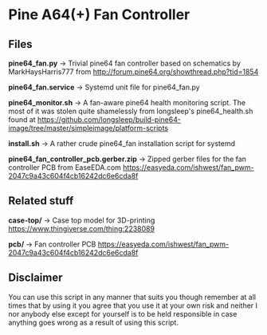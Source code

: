 # Pine A64(+) Fan Controller

## Files

__pine64_fan.py__ → Trivial pine64 fan controller based on schematics by MarkHaysHarris777 from http://forum.pine64.org/showthread.php?tid=1854

__pine64_fan.service__ → Systemd unit file for pine64_fan.py

__pine64_monitor.sh__ → A fan-aware pine64 health monitoring script. The most of it was stolen quite shamelessly from longsleep's pine64_health.sh found at https://github.com/longsleep/build-pine64-image/tree/master/simpleimage/platform-scripts

__install.sh__ → A rather crude pine64_fan installation script for systemd

__pine64_fan_controller_pcb.gerber.zip__ → Zipped gerber files for the fan controller PCB from EaseEDA.com https://easyeda.com/ishwest/fan_pwm-2047c9a43c604f4cb16242dc6e6cda8f

## Related stuff

__case-top/__ → Case top model for 3D-printing https://www.thingiverse.com/thing:2238089

__pcb/__ → Fan controller PCB https://easyeda.com/ishwest/fan_pwm-2047c9a43c604f4cb16242dc6e6cda8f

## Disclaimer

You can use this script in any manner that suits you though remember at all times that by using it you agree that you use it at your own risk and neither I nor anybody else except for yourself is to be held responsible in case anything goes wrong as a result of using this script.
